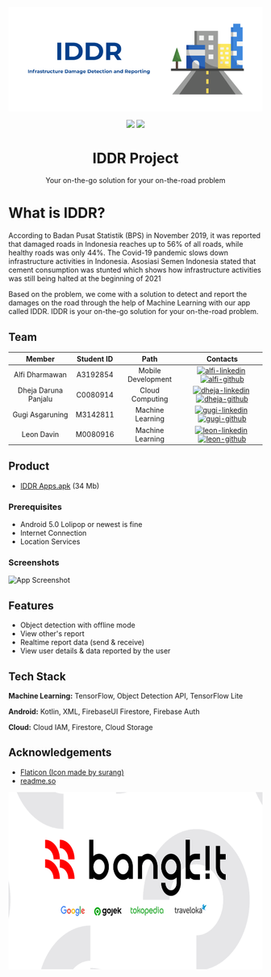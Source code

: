 <br />
<p align="center">
  <a href="#">
    <img src="assets_readme/iddr_logo.png" alt="logoIDDR">
  </a>
  
  <p align="center">
    <img src="https://img.shields.io/badge/Team-IDDR-blue">
    <img src="https://img.shields.io/badge/ID-B21--CAP0475%20-blue">
  </p>
  
  <h1 align="center">IDDR Project</h1>

  <p align="center">
    Your on-the-go solution for your on-the-road problem
  </p>
</p>

    
# What is IDDR?

According to Badan Pusat Statistik (BPS) in November 2019, it was reported that damaged roads in Indonesia reaches up to 56% of all roads, while healthy roads was only 44%. The Covid-19 pandemic slows down infrastructure activities in Indonesia. Asosiasi Semen Indonesia stated that cement consumption was stunted which shows how infrastructure activities was still being halted at the beginning of 2021

Based on the problem, we come with a solution to detect and report the damages on the road through the help of Machine Learning with our app called IDDR.
IDDR is your on-the-go solution for your on-the-road problem.


## Team
|         Member         | Student ID |        Path          |                                                  Contacts                                                  |
| :--------------------: | :--------: | :----------------:   | :--------------------------------------------------------------------------------------------------------: |
|   Alfi Dharmawan       |  A3192854  |  Mobile Development  |       [![alfi-linkedin][linkedin-shield]][alfi-linkedin-url]&nbsp;[![alfi-github][github-shield]][alfi-github-url]     |
|   Dheja Daruna Panjalu |  C0080914  |  Cloud Computing     |             [![dheja-linkedin][linkedin-shield]][dheja-linkedin-url]&nbsp;[![dheja-github][github-shield]][dheja-github-url]     |
|  Gugi Asgaruning       |  M3142811  | Machine Learning     |      [![gugi-linkedin][linkedin-shield]][gugi-linkedin-url]&nbsp;[![gugi-github][github-shield]][gugi-github-url] |
|     Leon Davin         |  M0080916  |  Machine Learning    |   [![leon-linkedin][linkedin-shield]][leon-linkedin-url]&nbsp;[![leon-github][github-shield]][leon-github-url] |

## Product

- [IDDR Apps.apk](https://s.id/iddrApp) (34 Mb)

### Prerequisites

- Android 5.0 Lolipop or newest is fine
- Internet Connection
- Location Services

### Screenshots

![App Screenshot](https://via.placeholder.com/468x300?text=App+Screenshot+Here)
  
## Features

- Object detection with offline mode
- View other's report
- Realtime report data (send & receive)
- View user details & data reported by the user

## Tech Stack

**Machine Learning:** TensorFlow, Object Detection API, TensorFlow Lite

**Android:** Kotlin, XML, FirebaseUI Firestore, Firebase Auth

**Cloud:** Cloud IAM, Firestore, Cloud Storage

## Acknowledgements

 - [Flaticon (Icon made by surang)](https://www.flaticon.com/authors/surang)
 - [readme.so](https://github.com/octokatherine/readme.so)
 
 <p align="center">
  <img src="assets_readme/bangkit.png" height="350"></img>
</p>
  

<!-- MARKDOWN LINKS & IMAGES -->
<!-- https://www.markdownguide.org/basic-syntax/#reference-style-links -->
<!-- LinkedIn Link -->

[linkedin-shield]: https://img.shields.io/badge/LinkedIn-0077B5?style=for-the-badge&logo=linkedin&logoColor=white
[alfi-linkedin-url]: https://www.linkedin.com/in/alfi-dharmawan/
[leon-linkedin-url]: https://www.linkedin.com/in/leon-davin-96280b174/
[gugi-linkedin-url]: https://www.linkedin.com/in/asgaruning/
[dheja-linkedin-url]: https://www.linkedin.com/in/dheja-daruna/

<!-- Github Link -->

[github-shield]: https://img.shields.io/badge/GitHub-100000?style=for-the-badge&logo=github&logoColor=white
[alfi-github-url]: https://github.com/alfidh02
[dheja-github-url]: https://github.com/justdheja
[gugi-github-url]: https://github.com/azgaruning
[leon-github-url]: https://github.com/leondavin
